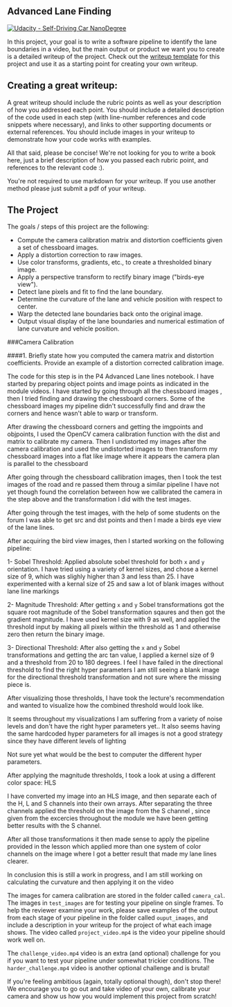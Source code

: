 ## Advanced Lane Finding
[![Udacity - Self-Driving Car NanoDegree](https://s3.amazonaws.com/udacity-sdc/github/shield-carnd.svg)](http://www.udacity.com/drive)


In this project, your goal is to write a software pipeline to identify the lane boundaries in a video, but the main output or product we want you to create is a detailed writeup of the project.  Check out the [writeup template](https://github.com/udacity/CarND-Advanced-Lane-Lines/blob/master/writeup_template.md) for this project and use it as a starting point for creating your own writeup.  

Creating a great writeup:
---
A great writeup should include the rubric points as well as your description of how you addressed each point.  You should include a detailed description of the code used in each step (with line-number references and code snippets where necessary), and links to other supporting documents or external references.  You should include images in your writeup to demonstrate how your code works with examples.  

All that said, please be concise!  We're not looking for you to write a book here, just a brief description of how you passed each rubric point, and references to the relevant code :). 

You're not required to use markdown for your writeup.  If you use another method please just submit a pdf of your writeup.

The Project
---

The goals / steps of this project are the following:

* Compute the camera calibration matrix and distortion coefficients given a set of chessboard images.
* Apply a distortion correction to raw images.
* Use color transforms, gradients, etc., to create a thresholded binary image.
* Apply a perspective transform to rectify binary image ("birds-eye view").
* Detect lane pixels and fit to find the lane boundary.
* Determine the curvature of the lane and vehicle position with respect to center.
* Warp the detected lane boundaries back onto the original image.
* Output visual display of the lane boundaries and numerical estimation of lane curvature and vehicle position.

###Camera Calibration

####1. Briefly state how you computed the camera matrix and distortion coefficients. Provide an example of a distortion corrected calibration image.

The code for this step is in the P4 Advanced Lane lines notebook. I have started by preparing object points and image points
as indicated in the module videos. I have started by going through all the chessboard images , then I tried finding and drawing the chessboard corners.
Some of the chessboard images my pipeline didn't successfully find and draw the corners and hence wasn't able to warp or transform.

After drawing the chessboard corners and getting the imgpoints and objpoints, I used the OpenCV camera calibration function
with the dist and matrix to calibrate my camera. Then I undistorted my images after the camera calibration
and used the undistorted images to then transform my chessboard images into a flat like image where it appears the camera plan is parallel to the chessboard

After going through the chessboard callibration images, then I took the test images of the road and re passed them throug a similar pipeline
I have not yet though found the correlation between how we callibrated the camera in the step above and the transformation I did with the test images.

After going through the test images, with the help of some students on the forum I was able to get src and dst points
and then I made a birds eye view of the lane lines.

After acquiring the bird view images, then I started working on the following pipeline:

1- Sobel Threshold:
Applied absolute sobel threshold for both `x` and `y` orientation. I have tried using a variety of kernel sizes, and chose a kernel size of 9, which was
slighly higher than 3 and less than 25. I have experimented with a kernal size of 25 and saw a lot of blank images without lane line markings

2- Magnitude Threshold:
After getting `x` and `y` Sobel transformations got the square root magnitude of the Sobel transformation sqaures and then got the gradient
magnitude. I have used kernel size with 9 as well, and applied the threshold input by making all pixels within the threshold as 1 and otherwise zero then
return the binary image.

3- Directional Threshold:
After also getting the `x` and `y` Sobel transformations and getting the arc tan value, I applied a kernel size of 9 and
a threshold from 20 to 180 degrees. I feel I have failed in the directional threshold to find the right hyper parameters
I am still seeing a blank image for the directional threshold transformation and not sure where the missing piece is.

After visualizing those thresholds, I have took the lecture's recommendation and wanted to visualize how the combined threshold would look like.

It seems throughout my visualizations I am suffering from a variety of noise levels and don't have the right hyper parameters yet.. It also seems
having the same hardcoded hyper parameters for all images is not a good strategy since they have different levels of lighting

Not sure yet what would be the best to computer the different hyper parameters.

After applying the magnitude thresholds, I took a look at using a different color space: HLS

I have converted my image into an HLS image, and then separate each of the H, L and S channels into their own arrays.
After separating the three channels applied the threshold on the image from the S channel , since given from the excercies throughout the module
we have been getting better results with the S channel.

After all those transformations it then made sense to apply the pipeline provided in the lesson which applied more than one
system of color channels on the image where I got a better result that made my lane lines clearer.


In conclusion this is still a work in progress, and I am still working on calculating the curvature and then applying it on the video

The images for camera calibration are stored in the folder called `camera_cal`.  The images in `test_images` are for testing your pipeline on single frames.  To help the reviewer examine your work, please save examples of the output from each stage of your pipeline in the folder called `ouput_images`, and include a description in your writeup for the project of what each image shows.    The video called `project_video.mp4` is the video your pipeline should work well on.  

The `challenge_video.mp4` video is an extra (and optional) challenge for you if you want to test your pipeline under somewhat trickier conditions.  The `harder_challenge.mp4` video is another optional challenge and is brutal!

If you're feeling ambitious (again, totally optional though), don't stop there!  We encourage you to go out and take video of your own, calibrate your camera and show us how you would implement this project from scratch!
